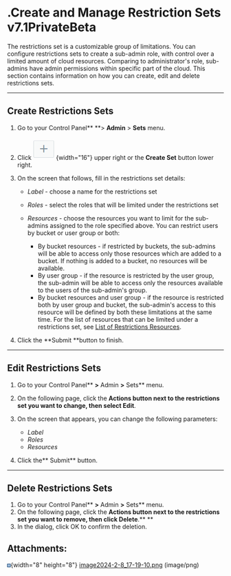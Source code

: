 # .Create and Manage Restriction Sets v7.1PrivateBeta

The restrictions set is a customizable group of limitations. You can configure restrictions sets to create a sub-admin role, with control over a limited amount of cloud resources. Comparing to administrator's role, sub-admins have admin permissions within specific part of the cloud. This section contains information on how you can create, edit and delete restrictions sets.

------------------------------------------------------------------------

## Create Restrictions Sets

1.  Go to your Control Panel** **&gt; **Admin** &gt; **Sets** menu.
2.  Click ![](attachments/194478802/194479372.png){width="16"} upper right or the **Create Set** button lower right.
3.  On the screen that follows, fill in the restrictions set details:
    -   *Label* - choose a name for the restrictions set
    -   *Roles* - select the roles that will be limited under the restrictions set
    -   *Resources* - choose the resources you want to limit for the sub-admins assigned to the role specified above. You can restrict users by bucket or user group or both:

        -   By bucket resources - if restricted by buckets, the sub-admins will be able to access only those resources which are added to a bucket. If nothing is added to a bucket, no resources will be available.
        -   By user group - if the resource is restricted by the user group, the sub-admin will be able to access only the resources available to the users of the sub-admin's group.
        -   By bucket resources and user group - if the resource is restricted both by user group and bucket, the sub-admin's access to this resource will be defined by both these limitations at the same time. For the list of resources that can be limited under a restrictions set, see [List of Restrictions Resources](.List_of_Restrictions_Resources_v7.1PrivateBeta).

4.  Click the **Submit **button to finish.

------------------------------------------------------------------------

## Edit Restrictions Sets

1.  Go to your Control Panel** **&gt;** Admin **&gt;** Sets** menu.
2.  On the following page, click the **Actions **button next to the restrictions set you want to change, then select** Edit**.
3.  On the screen that appears, you can change the following parameters:
    -   *Label*
    -   *Roles*
    -   *Resources*

4.  Click the** Submit** button.

------------------------------------------------------------------------

## Delete Restrictions Sets

1.  Go to your Control Panel** **&gt;** Admin **&gt;** Sets** menu.
2.  On the following page, click the **Actions **button next to the restrictions set you want to remove, then click** Delete**.** **
3.  In the dialog, click OK to confirm the deletion.

## Attachments:

![](images/icons/bullet_blue.gif){width="8" height="8"} [image2024-2-8\_17-19-10.png](attachments/194478802/194479372.png) (image/png)


